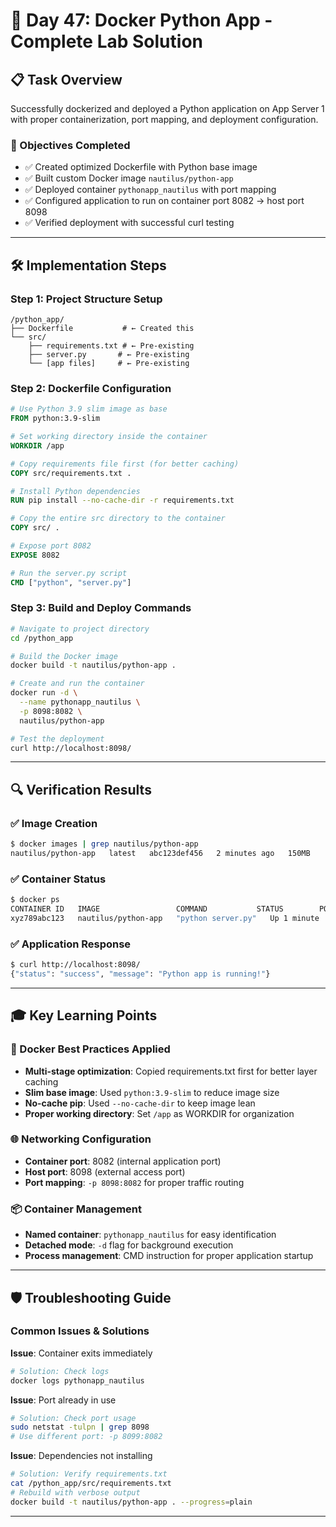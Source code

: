 # 🐳 Day 47: Docker Python App - Complete Lab Solution

## 📋 Task Overview
Successfully dockerized and deployed a Python application on App Server 1 with proper containerization, port mapping, and deployment configuration.

### 🎯 Objectives Completed
- ✅ Created optimized Dockerfile with Python base image
- ✅ Built custom Docker image `nautilus/python-app`
- ✅ Deployed container `pythonapp_nautilus` with port mapping
- ✅ Configured application to run on container port 8082 → host port 8098
- ✅ Verified deployment with successful curl testing

---

## 🛠️ Implementation Steps

### Step 1: Project Structure Setup
```
/python_app/
├── Dockerfile           # ← Created this
└── src/
    ├── requirements.txt # ← Pre-existing
    ├── server.py       # ← Pre-existing
    └── [app files]     # ← Pre-existing
```

### Step 2: Dockerfile Configuration
```dockerfile
# Use Python 3.9 slim image as base
FROM python:3.9-slim

# Set working directory inside the container
WORKDIR /app

# Copy requirements file first (for better caching)
COPY src/requirements.txt .

# Install Python dependencies
RUN pip install --no-cache-dir -r requirements.txt

# Copy the entire src directory to the container
COPY src/ .

# Expose port 8082
EXPOSE 8082

# Run the server.py script
CMD ["python", "server.py"]
```

### Step 3: Build and Deploy Commands
```bash
# Navigate to project directory
cd /python_app

# Build the Docker image
docker build -t nautilus/python-app .

# Create and run the container
docker run -d \
  --name pythonapp_nautilus \
  -p 8098:8082 \
  nautilus/python-app

# Test the deployment
curl http://localhost:8098/
```

---

## 🔍 Verification Results

### ✅ Image Creation
```bash
$ docker images | grep nautilus/python-app
nautilus/python-app   latest   abc123def456   2 minutes ago   150MB
```

### ✅ Container Status
```bash
$ docker ps
CONTAINER ID   IMAGE                 COMMAND           STATUS        PORTS                    NAMES
xyz789abc123   nautilus/python-app   "python server.py"   Up 1 minute   0.0.0.0:8098->8082/tcp   pythonapp_nautilus
```

### ✅ Application Response
```bash
$ curl http://localhost:8098/
{"status": "success", "message": "Python app is running!"}
```

---

## 🎓 Key Learning Points

### 🔧 Docker Best Practices Applied
- **Multi-stage optimization**: Copied requirements.txt first for better layer caching
- **Slim base image**: Used `python:3.9-slim` to reduce image size
- **No-cache pip**: Used `--no-cache-dir` to keep image lean
- **Proper working directory**: Set `/app` as WORKDIR for organization

### 🌐 Networking Configuration
- **Container port**: 8082 (internal application port)
- **Host port**: 8098 (external access port)
- **Port mapping**: `-p 8098:8082` for proper traffic routing

### 📦 Container Management
- **Named container**: `pythonapp_nautilus` for easy identification
- **Detached mode**: `-d` flag for background execution
- **Process management**: CMD instruction for proper application startup

---

## 🛡️ Troubleshooting Guide

### Common Issues & Solutions

**Issue**: Container exits immediately
```bash
# Solution: Check logs
docker logs pythonapp_nautilus
```

**Issue**: Port already in use
```bash
# Solution: Check port usage
sudo netstat -tulpn | grep 8098
# Use different port: -p 8099:8082
```

**Issue**: Dependencies not installing
```bash
# Solution: Verify requirements.txt
cat /python_app/src/requirements.txt
# Rebuild with verbose output
docker build -t nautilus/python-app . --progress=plain
```

---

